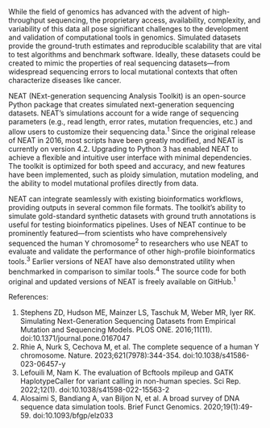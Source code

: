 While the field of genomics has advanced with the advent of high-throughput sequencing, the proprietary access, availability, complexity, and variability of this data all pose significant challenges to the development and validation of computational tools in genomics. Simulated datasets provide the ground-truth estimates and reproducible scalability that are vital to test algorithms and benchmark software. Ideally, these datasets could be created to mimic the properties of real sequencing datasets—from widespread sequencing errors to local mutational contexts that often characterize diseases like cancer.

NEAT (NExt-generation sequencing Analysis Toolkit) is an open-source Python package that creates simulated next-generation sequencing datasets. NEAT’s simulations account for a wide range of sequencing parameters (e.g., read length, error rates, mutation frequencies, etc.) and allow users to customize their sequencing data.<sup>1</sup> Since the original release of NEAT in 2016, most scripts have been greatly modified, and NEAT is currently on version 4.2. Upgrading to Python 3 has enabled NEAT to achieve a flexible and intuitive user interface with minimal dependencies. The toolkit is optimized for both speed and accuracy, and new features have been implemented, such as ploidy simulation, mutation modeling, and the ability to model mutational profiles directly from data.

NEAT can integrate seamlessly with existing bioinformatics workflows, providing outputs in several common file formats. The toolkit’s ability to simulate gold-standard synthetic datasets with ground truth annotations is useful for testing bioinformatics pipelines. Uses of NEAT continue to be prominently featured—from scientists who have comprehensively sequenced the human Y chromosome<sup>2</sup> to researchers who use NEAT to evaluate and validate the performance of other high-profile bioinformatics tools.<sup>3</sup> Earlier versions of NEAT have also demonstrated utility when benchmarked in comparison to similar tools.<sup>4</sup> The source code for both original and updated versions of NEAT is freely available on GitHub.<sup>1</sup>

References:
1.	Stephens ZD, Hudson ME, Mainzer LS, Taschuk M, Weber MR, Iyer RK. Simulating Next-Generation Sequencing Datasets from Empirical Mutation and Sequencing Models. PLOS ONE. 2016;11(11). doi:10.1371/journal.pone.0167047
2.	Rhie A, Nurk S, Cechova M, et al. The complete sequence of a human Y chromosome. Nature. 2023;621(7978):344-354. doi:10.1038/s41586-023-06457-y
3.	Lefouili M, Nam K. The evaluation of Bcftools mpileup and GATK HaplotypeCaller for variant calling in non-human species. Sci Rep. 2022;12(1). doi:10.1038/s41598-022-15563-2
4.	Alosaimi S, Bandiang A, van Biljon N, et al. A broad survey of DNA sequence data simulation tools. Brief Funct Genomics. 2020;19(1):49-59. doi:10.1093/bfgp/elz033
